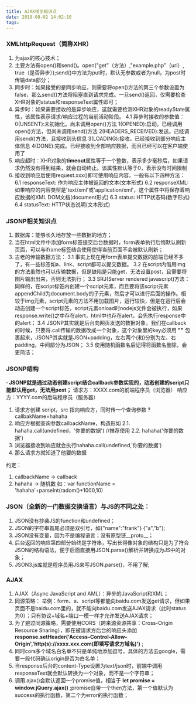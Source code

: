 ```yaml
---
title: AJAX相关知识点
date: 2019-08-02 14:02:10
tags:
---
```

### XMLhttpRequest（简称XHR）
1. 为ajax的核心技术；
2. 主要方法有open()和send()。open("get"（方法）,"example.php"（url）, true（是否异步）);send()中方法为put时，默认无参数或者为null，为post时传输data部分；
3. 同步时：如果接受的是同步响应，则需要将open()方法的第三个参数设置为false，那么send()方法将阻塞直到请求完成。一旦send()返回，仅需要检查XHR对象的status和responseText属性即可；
4. 异步时：如果需要接收的是异步响应，这就需要检测XHR对象的readyState属性，该属性表示请求/响应过程的当前活动阶段。
  4.1 异步时接收的参数值：
          0(UNSENT):未初始化。尚未调用open()方法
          1(OPENED):启动。已经调用open()方法，但尚未调用send()方法
          2(HEADERS_RECEIVED):发送。己经调用send()方法，且接收到头信息
          3(LOADING):接收。已经接收到部分响应主体信息
          4(DONE):完成。已经接收到全部响应数据，而且已经可以在客户端使用了
5. 响应超时：XHR对象的**timeout**属性等于一个整数，表示多少毫秒后，如果请求仍然没有得到结果，就会自动终止。该属性默认等于0，表示没有时间限制
6. 接收到响应后使用request.xxx()即可使用响应内容，一般有以下四种方法：
   6.1 responseText: 作为响应主体被返回的文本(文本形式)
   6.2 responseXML: 如果响应的内容类型是'text/xml'或'application/xml'，这个属性中将保存着响应数据的XML DOM文档(document形式)
   6.3 status: HTTP状态码(数字形式)
   6.4 statusText: HTTP状态说明(文本形式)


### JSONP相关知识点
1. 数据库：能够长久地存放一些数据的地方；
2. 当在html文件中添加form标签提交后台数据时，form表单执行后悔默认刷新页面，可以与iframe标签结合使用使得当前页面不会被默认刷新；
3. 古老的传输数据方法：
3.1 事实上现在用form表单提交数据的前端已经不多了，有一些标签如a、link、script都可以提交数据。
3.2 在script内借用img的方法虽然也可以传输数据，但是缺陷是只能get，无法设置post，且需要将图片输出出来，否则无法执行；
3.3 SRJ(Server rendered javascript)方法：同样的，在script标签内创建一个script元素，而且要将该script元素appendChild为document.body的子元素，然后才可以进行后面的操作。相较于img元素，script元素的方法不用加载图片，运行较快，但是在运行后会动态创建一个script标签，script元素onload时nodejs文件会被执行，如果response.write()之中存在alert，html中也存在alert，会先执行response中的alert；
3.4 JSONP其实就是后台向网页发送的数据对象，我们在callback的时候，只要将.call传输的数据改成一个对象，这个对象里的key必须用 **""** 包裹起来，JSONP其实就是JSON+padding，左右两个{和}分别为左、右padding，中间部分为JSON；
3.5 使用随机函数名后记得将函数名删除，会更简洁；


### JSONP结构
**· JSONP就是通过动态创建script结合callback参数实现的，动态创建的script只能默认用get，无法用post；**
请求方：XXXX.com的前端程序员（浏览器）
响应方：YYYY.com的后端程序员（服务器）
1. 请求方创建 script，src 指向响应方，同时传一个查询参数 ?callbakName=hahaha
2. 响应方根据查询参数callbackName，构造形如
   2.1. hahaha.call(undefined，'你要的数据')  //推荐使用
   2.2. hahaha('你要的数据')
3. 浏览器接收到响应就会执行hahaha.call(undefined,'你要的数据')
4. 那么请求方就知道了他要的数据

约定：
1. callbackName -> callback
2. hahaha -> 随机数  如：var functionName = 'hahaha'+parseInt(radom()*1000,10)

### JSON（全新的一门数据交换语言）与JS的不同之处：
1. JSON没有抄袭JS的function和undefined；
2. JSON的字符串首尾必须是双引号，如{"name":"frank"} {"a","b"};
3. JSON没有变量，因为不是编程语言；没有原型链__proto__；
4. 后台返回的响应第四部分始终是字符串，写出长得像对象的结构只是为了符合JSON的结构语法，便于后面直接用JSON.parse()解析并转换成为JS中的对象；
5. JSON3.js库就是程序员用JS来写JSON.parse()，不用了解;

### AJAX
1. AJAX（Async JavaScript and AML）：异步的JavaScript和XML；
2. 同源策略： 举例：form、a、script等都能向baidu.com发送get请求，但如果页面不是baidu.com里的，就不能向baidu.com发送AJAX请求（此时status为0）；只有协议+域名+端口一模一样才允许发送AJAX请求；
3. 为了避过同源策略，需要使用CORS（跨来源资源共享：Cross-Origin Resource Sharing），即在被请求方后台的响应头添加 **response.setHeader('Access-Control-Allow-Origin','http(s)://xxxx.xxx.com(即填写请求方域名)')** ;
4. 同时cors多个域名白名单不只是单纯地添加逗号，具体的方法去google，需要一段代码确认origin是否为白名单；
5. 当response后台的content-Type设置为text/json时，前端中调用responseText就会默认转换为一个对象，而不是一个字符串；
6. 调用.ajax()会默认返回一个promise值，相当于 **let promise = window.jQuery.ajax()** ;promise自带一个then方法，第一个值默认为success的执行函数，第二个为error的执行函数；